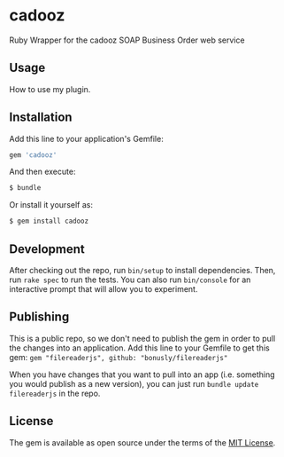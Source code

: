 # cadooz

Ruby Wrapper for the cadooz SOAP Business Order web service

## Usage

How to use my plugin.

## Installation

Add this line to your application's Gemfile:

```ruby
gem 'cadooz'
```

And then execute:

```bash
$ bundle
```

Or install it yourself as:

```bash
$ gem install cadooz
```

## Development

After checking out the repo, run `bin/setup` to install dependencies. Then, run `rake spec` to run the tests. You can also run `bin/console` for an interactive prompt that will allow you to experiment.

## Publishing

This is a public repo, so we don't need to publish the gem in order to pull the changes into an application. Add this line to your Gemfile to get this gem: `gem "filereaderjs", github: "bonusly/filereaderjs"`

When you have changes that you want to pull into an app (i.e. something you would publish as a new version), you can just run `bundle update filereaderjs` in the repo.

## License

The gem is available as open source under the terms of the [MIT License](https://opensource.org/licenses/MIT).
